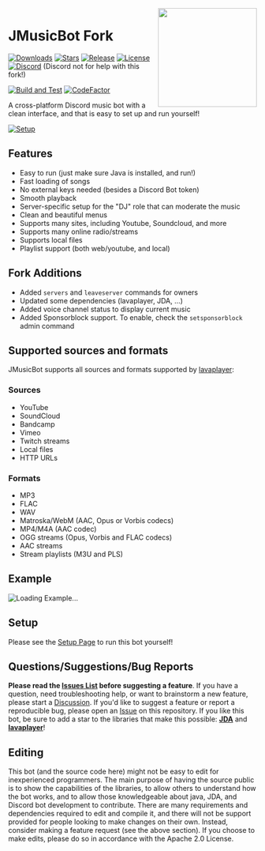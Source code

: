 <img align="right" src="https://i.imgur.com/zrE80HY.png" height="200" width="200">

# JMusicBot Fork

[![Downloads](https://img.shields.io/github/downloads/ErdbeerbaerLP/MusicBot/total.svg)](https://github.com/ErdbeerbaerLP/MusicBot/releases/latest)
[![Stars](https://img.shields.io/github/stars/ErdbeerbaerLP/MusicBot.svg)](https://github.com/ErdbeerbaerLP/MusicBot/stargazers)
[![Release](https://img.shields.io/github/release/ErdbeerbaerLP/MusicBot.svg)](https://github.com/jagrosh/ErdbeerbaerLP/releases/latest)
[![License](https://img.shields.io/github/license/ErdbeerbaerLP/MusicBot.svg)](https://github.com/jagrosh/ErdbeerbaerLP/blob/master/LICENSE)
[![Discord](https://discordapp.com/api/guilds/147698382092238848/widget.png)](https://discord.gg/0p9LSGoRLu6Pet0k) (Discord not for help with this fork!)<br>
<!--[![CircleCI](https://dl.circleci.com/status-badge/img/gh/jagrosh/MusicBot/tree/master.svg?style=svg)](https://dl.circleci.com/status-badge/redirect/gh/jagrosh/MusicBot/tree/master)-->
[![Build and Test](https://github.com/ErdbeerbaerLP/MusicBot/actions/workflows/maven-publish.yml/badge.svg)](https://github.com/ErdbeerbaerLP/MusicBot/actions/workflows/maven-publish.yml)
[![CodeFactor](https://www.codefactor.io/repository/github/ErdbeerbaerLP/musicbot/badge)](https://www.codefactor.io/repository/github/ErdbeerbaerLP/musicbot)

A cross-platform Discord music bot with a clean interface, and that is easy to set up and run yourself!

[![Setup](http://i.imgur.com/VvXYp5j.png)](https://jmusicbot.com/setup)

## Features
  * Easy to run (just make sure Java is installed, and run!)
  * Fast loading of songs
  * No external keys needed (besides a Discord Bot token)
  * Smooth playback
  * Server-specific setup for the "DJ" role that can moderate the music
  * Clean and beautiful menus
  * Supports many sites, including Youtube, Soundcloud, and more
  * Supports many online radio/streams
  * Supports local files
  * Playlist support (both web/youtube, and local)

## Fork Additions
  * Added `servers` and `leaveserver` commands for owners
  * Updated some dependencies (lavaplayer, JDA, ...)
  * Added voice channel status to display current music
  * Added Sponsorblock support. To enable, check the `setsponsorblock` admin command

## Supported sources and formats
JMusicBot supports all sources and formats supported by [lavaplayer](https://github.com/sedmelluq/lavaplayer#supported-formats):
### Sources
  * YouTube
  * SoundCloud
  * Bandcamp
  * Vimeo
  * Twitch streams
  * Local files
  * HTTP URLs
### Formats
  * MP3
  * FLAC
  * WAV
  * Matroska/WebM (AAC, Opus or Vorbis codecs)
  * MP4/M4A (AAC codec)
  * OGG streams (Opus, Vorbis and FLAC codecs)
  * AAC streams
  * Stream playlists (M3U and PLS)

## Example
![Loading Example...](https://i.imgur.com/kVtTKvS.gif)

## Setup
Please see the [Setup Page](https://jmusicbot.com/setup) to run this bot yourself!

## Questions/Suggestions/Bug Reports
**Please read the [Issues List](https://github.com/jagrosh/MusicBot/issues) before suggesting a feature**. If you have a question, need troubleshooting help, or want to brainstorm a new feature, please start a [Discussion](https://github.com/jagrosh/MusicBot/discussions). If you'd like to suggest a feature or report a reproducible bug, please open an [Issue](https://github.com/jagrosh/MusicBot/issues) on this repository. If you like this bot, be sure to add a star to the libraries that make this possible: [**JDA**](https://github.com/DV8FromTheWorld/JDA) and [**lavaplayer**](https://github.com/sedmelluq/lavaplayer)!

## Editing
This bot (and the source code here) might not be easy to edit for inexperienced programmers. The main purpose of having the source public is to show the capabilities of the libraries, to allow others to understand how the bot works, and to allow those knowledgeable about java, JDA, and Discord bot development to contribute. There are many requirements and dependencies required to edit and compile it, and there will not be support provided for people looking to make changes on their own. Instead, consider making a feature request (see the above section). If you choose to make edits, please do so in accordance with the Apache 2.0 License.

